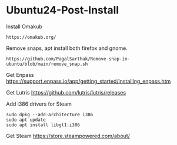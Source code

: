 # Ubuntu24-Post-Install


Install Omakub

```
https://omakub.org/
```

Remove snaps, apt install both firefox and gnome.
```
https://github.com/PagalSarthak/Remove-snap-in-ubuntu/blob/main/remove_snap.sh
```

Get Enpass
https://support.enpass.io/app/getting_started/installing_enpass.htm

Get Lutris
https://github.com/lutris/lutris/releases

Add i386 drivers for Steam
```
sudo dpkg --add-architecture i386
sudo apt update
sudo apt install libgl1:i386
```

Get Steam
https://store.steampowered.com/about/

